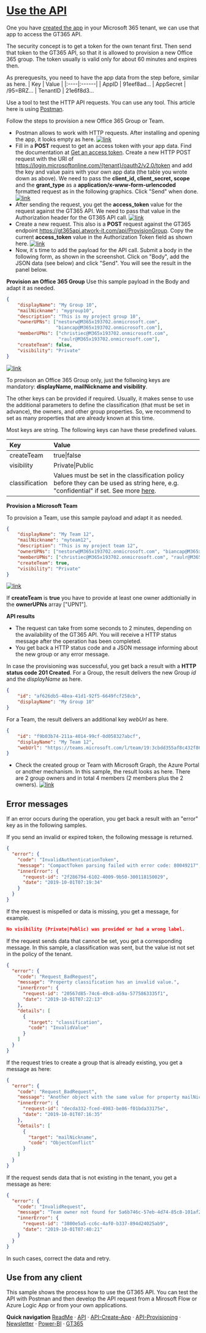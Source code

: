 # [Use the API](#use-the-api)

One you have [created the app](./API-create-app.md) in your Microsoft 365 tenant, we can use that app to access the GT365 API.

The security concept is to get a token for the own tenant first. Then send that token to the GT365 API, so that it is allowed to provision a new Office 365 group. The token usually is valid only for about 60 minutes and expires then.

As prerequesits, you need to have the app data from the step before, similar as here.
| Key | Value |
|:----|:------|
| AppID | 91eef8ad...
| AppSecret | /95=BRZ...
| TenantID | 21e6f8d3...


Use a tool to test the HTTP API requests. You can use any tool. This article here is using [Postman](https://www.getpostman.com/downloads/).

Follow the steps to provision a new Office 365 Group or Team.

- Postman allows to work with HTTP requests. After installing and opening the app, it looks empty as here.
[![link](./images/api-1.png)](./images/api-1.png "Click to enlarge")
- Fill in a **POST** request to get an access token with your app data. Find the documentation at [Get an access token](https://docs.microsoft.com/en-us/graph/auth-v2-service#4-get-an-access-token). Create a new HTTP POST request with the URI of https://login.microsoftonline.com/{tenant}/oauth2/v2.0/token
and add the key and value pairs with your own app data (the table you wrote down as above). We need to pass the **client_id, client_secret, scope** and the **grant_type** as a **application/x-www-form-urlencoded** formatted request as in the following graphics. Click "Send" when done.
[![link](./images/api-2.png)](./images/api-2.png "Click to enlarge")
- After sending the request, you get the **access_token** value for the request against the GT365 API. We need to pass that value in the Authorization header for the GT365 API call.
[![link](./images/api-3.png)](./images/api-3.png "Click to enlarge")
- Create a new request. This also is a **POST** request against the GT365 endpoint https://gt365api.atwork-it.com/api/ProvisionGroup. Copy the current **access_token** value in the Authorization Token field as shown here.
[![link](./images/api-4.png)](./images/api-4.png "Click to enlarge")
- Now, it´s time to add the payload for the API call. Submit a body in the following form, as shown in the screenshot. Click on "Body", add the JSON data (see below) and click "Send". You will see the result in the panel below.

**Provision an Office 365 Group**
Use this sample payload in the Body and adapt it as needed.

~~~~json
{
    "displayName": "My Group 10",
    "mailNickname": "mygroup10",
    "description": "This is my project group 10",
    "ownerUPNs": ["nestorw@M365x193702.onmicrosoft.com",
                  "biancap@M365x193702.onmicrosoft.com"],
    "memberUPNs": ["christiec@M365x193702.onmicrosoft.com",
                   "raulr@M365x193702.onmicrosoft.com"],    
    "createTeam": false,
    "visibility": "Private"
}
~~~~

[![link](./images/api-5.png)](./images/api-5.png "Click to enlarge")

To provison an Office 365 Group only, just the follwoing keys are mandatory: **displayName, mailNickname and visibility**.


The other keys can be provided if required. Usually, it makes sense to use the additional parameters to define the classification (that must be set in advance), the owners, and other group properties. So, we recommend to set as many properties that are already known at this time.

Most keys are string. The following keys can have these predefined values.

|Key   |Value  |
|:-----|:------|
|createTeam | true&#124;false |
|visibility | Private&#124;Public |
|classification | Values must be set in the classification policy before they can be used as string here, e.g. "confidential" if set. See more [here](https://blog.atwork.at/post/2019/05/02/Groups-Governance-Toolkit-Policies). |


**Provision a Microsoft Team**

To provision a Team, use this sample payload and adapt it as needed.

~~~~json
{
    "displayName": "My Team 12",
    "mailNickname": "myteam12",
    "description": "This is my project team 12",
    "ownerUPNs": ["nestorw@M365x193702.onmicrosoft.com", "biancap@M365x193702.onmicrosoft.com"],
	"memberUPNs": ["christiec@M365x193702.onmicrosoft.com", "raulr@M365x193702.onmicrosoft.com"],    
    "createTeam": true,
    "visibility": "Private"
}
~~~~

[![link](./images/api-6.png)](./images/api-6.png "Click to enlarge")

If **createTeam** is **true** you have to provide at least one owner addtionially in the **ownerUPNs** array ["UPN1"].

**API results**

- The request can take from some seconds to 2 minutes, depending on the availability of the GT365 API. You will receive a HTTP status message after the operation has been completed.
- You get back a HTTP status code and a JSON message informing about the new group or any error message.

In case the provisioning was successful, you get back a result with a **HTTP status code 201 Created**. For a Group, the result delivers the new Group *id* and the *displayName* as here.

~~~~json
{
    "id": "af626db5-48ea-41d1-92f5-6649fcf258cb",
    "displayName": "My Group 10"
}
~~~~

For a Team, the result delivers an additional key *webUrl* as here.

~~~~json
{
    "id": "f9b03b74-211a-4014-99cf-0d058327abcf",
    "displayName": "My Team 12",
    "webUrl": "https://teams.microsoft.com/l/team/19:3cbdd355af8c432f86a208f587637d7e%40thread.skype/conversations?groupId=f9b03b74-211a-4014-99cf-0d058327abcf&tenantId={TenantId}"
}
~~~~

- Check the created group or Team with Microsoft Graph, the Azure Portal or another mechanism. In this sample, the result looks as here. There are 2 group owners and in total 4 members (2 members plus the 2 owners).
[![link](./images/api-7.png)](./images/api-7.png "Click to enlarge")


## Error messages

If an error occurs during the operation, you get back a result with an "error" key as in the following samples.

If you send an invalid or expired token, the following message is returned.

~~~~json
{
  "error": {
    "code": "InvalidAuthenticationToken",
    "message": "CompactToken parsing failed with error code: 80049217",
    "innerError": {
      "request-id": "2f286794-6102-4009-9b50-300118150029",
      "date": "2019-10-01T07:19:34"
    }
  }
}
~~~~

If the request is mispelled or data is missing, you get a message, for example.

~~~~json
No visibility (Private|Public) was provided or had a wrong label.
~~~~

If the request sends data that cannot be set, you get a corresponding message. In this sample, a classification was sent, but the value ist not set in the policy of the tenant.

~~~~json
{
  "error": {
    "code": "Request_BadRequest",
    "message": "Property classification has an invalid value.",
    "innerError": {
      "request-id": "20567d85-74c6-49c8-a59a-5775863335f1",
      "date": "2019-10-01T07:22:13"
    },
    "details": [
      {
        "target": "classification",
        "code": "InvalidValue"
      }
    ]
  }
}
~~~~

If the request tries to create a group that is already existing, you get a message as here:

~~~~json
{
  "error": {
    "code": "Request_BadRequest",
    "message": "Another object with the same value for property mailNickname already exists.",
    "innerError": {
      "request-id": "decda332-fced-4983-be86-f01bda33175e",
      "date": "2019-10-01T07:16:35"
    },
    "details": [
      {
        "target": "mailNickname",
        "code": "ObjectConflict"
      }
    ]
  }
}
~~~~

If the request sends data that is not existing in the tenant, you get a message as here:

~~~~json
{
  "error": {
    "code": "InvalidRequest",
    "message": "Team owner not found for 5a6b746c-57eb-4d74-85c8-101af25d8b70.",
    "innerError": {
      "request-id": "3800e5a5-cc6c-4af0-b337-894d24025ab9",
      "date": "2019-10-01T07:40:21"
    }
  }
}
~~~~

In such cases, correct the data and retry.

## Use from any client

This sample shows the process how to use the GT365 API. You can test the API with Postman and then develop the API request from a Mirosoft Flow or Azure Logic App or from your own applications.

**Quick navigation**
[ReadMe](./readme.md) &middot; [API](-/API.md) &middot; [API-Create-App](./API-create-app.md) &middot; [API-Provisioning](./API-provisioning.md) &middot; [Newsletter](./newsletter.md) &middot; [Power-BI](./power-bi.md) &middot; [GT365](https://governancetoolkit365.com/)
